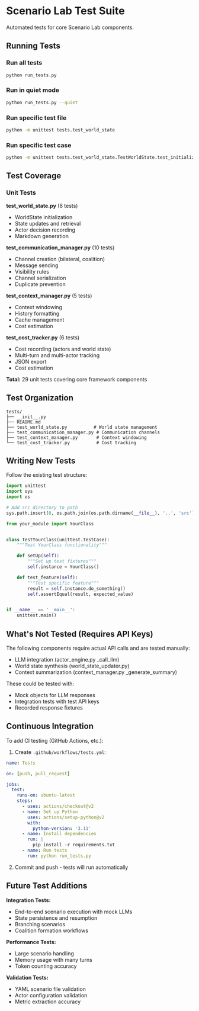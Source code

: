 # Scenario Lab Test Suite

Automated tests for core Scenario Lab components.

## Running Tests

### Run all tests

```bash
python run_tests.py
```

### Run in quiet mode

```bash
python run_tests.py --quiet
```

### Run specific test file

```bash
python -m unittest tests.test_world_state
```

### Run specific test case

```bash
python -m unittest tests.test_world_state.TestWorldState.test_initialization
```

## Test Coverage

### Unit Tests

**test_world_state.py** (8 tests)
- WorldState initialization
- State updates and retrieval
- Actor decision recording
- Markdown generation

**test_communication_manager.py** (10 tests)
- Channel creation (bilateral, coalition)
- Message sending
- Visibility rules
- Channel serialization
- Duplicate prevention

**test_context_manager.py** (5 tests)
- Context windowing
- History formatting
- Cache management
- Cost estimation

**test_cost_tracker.py** (6 tests)
- Cost recording (actors and world state)
- Multi-turn and multi-actor tracking
- JSON export
- Cost estimation

**Total:** 29 unit tests covering core framework components

## Test Organization

```
tests/
├── __init__.py
├── README.md
├── test_world_state.py          # World state management
├── test_communication_manager.py # Communication channels
├── test_context_manager.py       # Context windowing
└── test_cost_tracker.py          # Cost tracking
```

## Writing New Tests

Follow the existing test structure:

```python
import unittest
import sys
import os

# Add src directory to path
sys.path.insert(0, os.path.join(os.path.dirname(__file__), '..', 'src'))

from your_module import YourClass


class TestYourClass(unittest.TestCase):
    """Test YourClass functionality"""

    def setUp(self):
        """Set up test fixtures"""
        self.instance = YourClass()

    def test_feature(self):
        """Test specific feature"""
        result = self.instance.do_something()
        self.assertEqual(result, expected_value)


if __name__ == '__main__':
    unittest.main()
```

## What's Not Tested (Requires API Keys)

The following components require actual API calls and are tested manually:
- LLM integration (actor_engine.py _call_llm)
- World state synthesis (world_state_updater.py)
- Context summarization (context_manager.py _generate_summary)

These could be tested with:
- Mock objects for LLM responses
- Integration tests with test API keys
- Recorded response fixtures

## Continuous Integration

To add CI testing (GitHub Actions, etc.):

1. Create `.github/workflows/tests.yml`:

```yaml
name: Tests

on: [push, pull_request]

jobs:
  test:
    runs-on: ubuntu-latest
    steps:
      - uses: actions/checkout@v2
      - name: Set up Python
        uses: actions/setup-python@v2
        with:
          python-version: '3.11'
      - name: Install dependencies
        run: |
          pip install -r requirements.txt
      - name: Run tests
        run: python run_tests.py
```

2. Commit and push - tests will run automatically

## Future Test Additions

**Integration Tests:**
- End-to-end scenario execution with mock LLMs
- State persistence and resumption
- Branching scenarios
- Coalition formation workflows

**Performance Tests:**
- Large scenario handling
- Memory usage with many turns
- Token counting accuracy

**Validation Tests:**
- YAML scenario file validation
- Actor configuration validation
- Metric extraction accuracy
